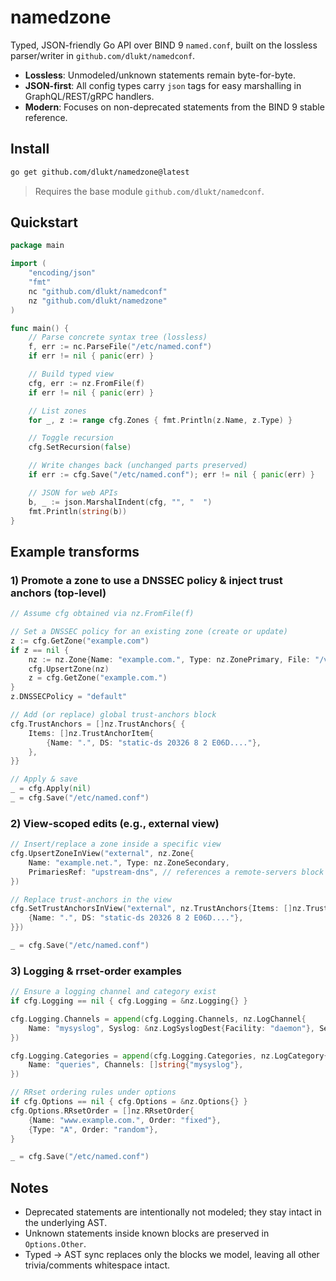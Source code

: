 # namedzone

Typed, JSON-friendly Go API over BIND 9 `named.conf`, built on the lossless parser/writer in `github.com/dlukt/namedconf`.

- **Lossless**: Unmodeled/unknown statements remain byte-for-byte.
- **JSON-first**: All config types carry `json` tags for easy marshalling in GraphQL/REST/gRPC handlers.
- **Modern**: Focuses on non-deprecated statements from the BIND 9 stable reference.

## Install

```bash
go get github.com/dlukt/namedzone@latest
```

> Requires the base module `github.com/dlukt/namedconf`.

## Quickstart

```go
package main

import (
    "encoding/json"
    "fmt"
    nc "github.com/dlukt/namedconf"
    nz "github.com/dlukt/namedzone"
)

func main() {
    // Parse concrete syntax tree (lossless)
    f, err := nc.ParseFile("/etc/named.conf")
    if err != nil { panic(err) }

    // Build typed view
    cfg, err := nz.FromFile(f)
    if err != nil { panic(err) }

    // List zones
    for _, z := range cfg.Zones { fmt.Println(z.Name, z.Type) }

    // Toggle recursion
    cfg.SetRecursion(false)

    // Write changes back (unchanged parts preserved)
    if err := cfg.Save("/etc/named.conf"); err != nil { panic(err) }

    // JSON for web APIs
    b, _ := json.MarshalIndent(cfg, "", "  ")
    fmt.Println(string(b))
}
```

## Example transforms

### 1) Promote a zone to use a DNSSEC policy & inject trust anchors (top-level)

```go
// Assume cfg obtained via nz.FromFile(f)

// Set a DNSSEC policy for an existing zone (create or update)
z := cfg.GetZone("example.com")
if z == nil {
    nz := nz.Zone{Name: "example.com.", Type: nz.ZonePrimary, File: "/var/named/example.com.zone"}
    cfg.UpsertZone(nz)
    z = cfg.GetZone("example.com.")
}
z.DNSSECPolicy = "default"

// Add (or replace) global trust-anchors block
cfg.TrustAnchors = []nz.TrustAnchors{ {
    Items: []nz.TrustAnchorItem{
        {Name: ".", DS: "static-ds 20326 8 2 E06D...."},
    },
}} 

// Apply & save
_ = cfg.Apply(nil)
_ = cfg.Save("/etc/named.conf")
```

### 2) View-scoped edits (e.g., external view)

```go
// Insert/replace a zone inside a specific view
cfg.UpsertZoneInView("external", nz.Zone{
    Name: "example.net.", Type: nz.ZoneSecondary,
    PrimariesRef: "upstream-dns", // references a remote-servers block
})

// Replace trust-anchors in the view
cfg.SetTrustAnchorsInView("external", nz.TrustAnchors{Items: []nz.TrustAnchorItem{
    {Name: ".", DS: "static-ds 20326 8 2 E06D...."},
}})

_ = cfg.Save("/etc/named.conf")
```

### 3) Logging & rrset-order examples

```go
// Ensure a logging channel and category exist
if cfg.Logging == nil { cfg.Logging = &nz.Logging{} }

cfg.Logging.Channels = append(cfg.Logging.Channels, nz.LogChannel{
    Name: "mysyslog", Syslog: &nz.LogSyslogDest{Facility: "daemon"}, Severity: "info",
})

cfg.Logging.Categories = append(cfg.Logging.Categories, nz.LogCategory{
    Name: "queries", Channels: []string{"mysyslog"},
})

// RRset ordering rules under options
if cfg.Options == nil { cfg.Options = &nz.Options{} }
cfg.Options.RRsetOrder = []nz.RRsetOrder{
    {Name: "www.example.com.", Order: "fixed"},
    {Type: "A", Order: "random"},
}

_ = cfg.Save("/etc/named.conf")
```

## Notes

- Deprecated statements are intentionally not modeled; they stay intact in the underlying AST.
- Unknown statements inside known blocks are preserved in `Options.Other`.
- Typed → AST sync replaces only the blocks we model, leaving all other trivia/comments whitespace intact.
